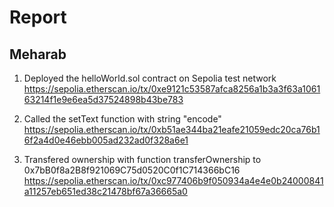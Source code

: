 # Report

## Meharab

1. Deployed the helloWorld.sol contract on Sepolia test network
https://sepolia.etherscan.io/tx/0xe9121c53587afca8256a1b3a3f63a106163214f1e9e6ea5d37524898b43be783

2. Called the setText function with string "encode"
https://sepolia.etherscan.io/tx/0xb51ae344ba21eafe21059edc20ca76b16f2a4d0e46ebb005ad232ad0f328a6e1

3. Transfered ownership with function transferOwnership to 0x7bB0f8a2B8f921069C75d0520C0f1C714366bC16
https://sepolia.etherscan.io/tx/0xc977406b9f050934a4e4e0b24000841a11257eb651ed38c21478bf67a36665a0
